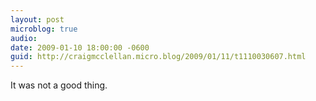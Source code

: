 ```yaml
---
layout: post
microblog: true
audio: 
date: 2009-01-10 18:00:00 -0600
guid: http://craigmcclellan.micro.blog/2009/01/11/t1110030607.html
---
```

It was not a good thing.
